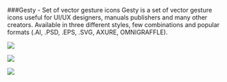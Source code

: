 ###Gesty - Set of vector gesture icons
Gesty is a set of vector gesture icons useful for UI/UX designers, manuals publishers and many other creators. Available in three different styles, few combinations and popular formats (.AI, .PSD, .EPS, .SVG, AXURE, OMNIGRAFFLE).

![](https://raw.githubusercontent.com/pixle/gesty/master/Preview/style01.png)

![](https://raw.githubusercontent.com/pixle/gesty/master/Preview/style02.png)

![](https://raw.githubusercontent.com/pixle/gesty/master/Preview/style03.jpg)
